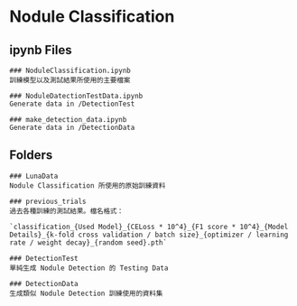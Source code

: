 # Nodule Classification

## ipynb Files
    ### NoduleClassification.ipynb
    訓練模型以及測試結果所使用的主要檔案

    ### NoduleDatectionTestData.ipynb
    Generate data in /DetectionTest

    ### make_detection_data.ipynb
    Generate data in /DetectionData

## Folders
    ### LunaData
    Nodule Classification 所使用的原始訓練資料

    ### previous_trials
    過去各種訓練的測試結果。檔名格式：

    `classification_{Used Model}_{CELoss * 10^4}_{F1 score * 10^4}_{Model Details}_{k-fold cross validation / batch size}_{optimizer / learning rate / weight decay}_{random seed}.pth`

    ### DetectionTest
    單純生成 Nodule Detection 的 Testing Data

    ### DetectionData
    生成類似 Nodule Detection 訓練使用的資料集
